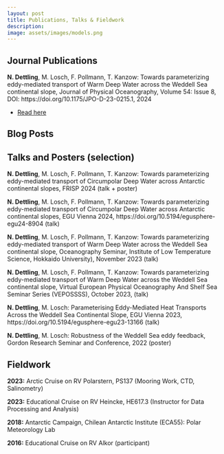 ```yaml
---
layout: post
title: Publications, Talks & Fieldwork
description: 
image: assets/images/models.png
---
```


<h2 id="content">Journal Publications</h2>

<p>
  <b>N. Dettling</b>, M. Losch, F. Pollmann, T. Kanzow: Towards parameterizing eddy-mediated transport of Warm Deep Water across the 	Weddell Sea continental slope, Journal of Physical Oceanography, Volume 54: Issue 8, DOI: https://doi.org/10.1175/JPO-D-23-0215.1, 2024
<p>
<ul class="actions">
	<li><a href="https://journals.ametsoc.org/view/journals/phoc/54/8/JPO-D-23-0215.1.xml" class="button special small">Read here</a></li>
</ul>

<h2 id="content">Blog Posts</h2>
<dl>

<h2 id="content">Talks and Posters (selection)</h2>

<p>
<b>N. Dettling</b>, M. Losch, F. Pollmann, T. Kanzow: Towards parameterizing eddy-mediated transport of Circumpolar Deep Water across Antarctic continental slopes, FRISP 2024 (talk + poster)
</p>

<p>
<b>N. Dettling</b>, M. Losch, F. Pollmann, T. Kanzow: Towards parameterizing eddy-mediated transport of Circumpolar Deep Water across Antarctic continental slopes, EGU Vienna 2024, https://doi.org/10.5194/egusphere-egu24-8904 (talk)
</p>

<p>
<b>N. Dettling</b>, M. Losch, F. Pollmann, T. Kanzow: Towards parameterizing eddy-mediated transport of Warm Deep Water across the Weddell Sea continental slope, Oceanography Seminar,
Institute of Low Temperature Science, Hokkaido University), November 2023 (talk)
</p>

<p>
<b>N. Dettling</b>, M. Losch, F. Pollmann, T. Kanzow: Towards parameterizing eddy-mediated transport of Warm Deep Water across the Weddell Sea continental slope, Virtual European Physical
Oceanography And Shelf Sea Seminar Series (VEPOSSSS), October 2023, (talk)
</p>

<p>
<b>N. Dettling</b>, M. Losch: Parameterising Eddy-Mediated Heat Transports Across the Weddell
Sea Continental Slope, EGU Vienna 2023, https://doi.org/10.5194/egusphere-egu23-13166 (talk)
</p>

<p>
<b>N. Dettling</b>, M. Losch: Robustness of the Weddell Sea eddy feedback, Gordon Research Seminar and Conference, 2022 (poster)
</p>

<h2 id="content">Fieldwork</h2>

<p>
<b>2023:</b> Arctic Cruise on RV Polarstern, PS137 (Mooring Work, CTD, Salinometry)
</p>

<p>
<b>2023:</b> Educational Cruise on RV Heincke, HE617.3 (Instructor for Data Processing and Analysis)
</p>

<p>
<b>2018:</b> Antarctic Campaign, Chilean Antarctic Institute (ECA55): Polar Meteorology Lab
</p>

<p>
<b>2016:</b> Educational Cruise on RV Alkor (participant)
</p>

